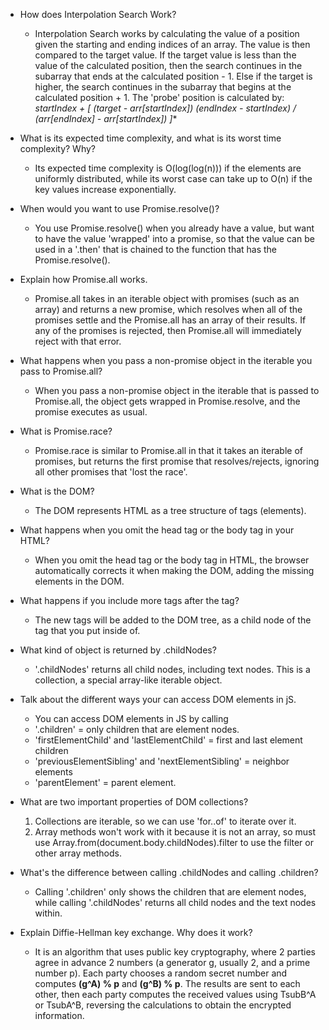 - How does Interpolation Search Work?
  - Interpolation Search works by calculating the value of a position given the starting and ending indices of an array. The value is then compared to the target value. If the target value is less than the value of the calculated position, then the search continues in the subarray that ends at the calculated position - 1. Else if the target is higher, the search continues in the subarray that begins at the calculated position + 1. The 'probe' position is calculated by: **startIndex + [ (target - arr[startIndex])* (endIndex - startIndex) / (arr[endIndex] - arr[startIndex]) ]**


- What is its expected time complexity, and what is its worst time complexity? Why?
  - Its expected time complexity is O(log(log(n))) if the elements are uniformly distributed, while its worst case can take up to O(n) if the key values increase exponentially.


- When would you want to use Promise.resolve()?
  - You use Promise.resolve() when you already have a value, but want to have the value 'wrapped' into a promise, so that the value can be used in a '.then' that is chained to the function that has the Promise.resolve().


- Explain how Promise.all works.
  - Promise.all takes in an iterable object with promises (such as an array) and returns a new promise, which resolves when all of the promises settle and the Promise.all has an array of their results. If any of the promises is rejected, then Promise.all will immediately reject with that error.


- What happens when you pass a non-promise object in the iterable you pass to Promise.all?
  - When you pass a non-promise object in the iterable that is passed to Promise.all, the object gets wrapped in Promise.resolve, and the promise executes as usual.


- What is Promise.race?
  - Promise.race is similar to Promise.all in that it takes an iterable of promises, but returns the first promise that resolves/rejects, ignoring all other promises that 'lost the race'.


- What is the DOM?
  - The DOM represents HTML as a tree structure of tags (elements).

- What happens when you omit the head tag or the body tag in your HTML?
  - When you omit the head tag or the body tag in HTML, the browser automatically corrects it when making the DOM, adding the missing elements in the DOM.


- What happens if you include more tags after the tag?
  - The new tags will be added to the DOM tree, as a child node of the tag that you put inside of.


- What kind of object is returned by .childNodes?
  - '.childNodes' returns all child nodes, including text nodes. This is a collection, a special array-like iterable object.


- Talk about the different ways your can access DOM elements in jS.
  - You can access DOM elements in JS by calling
   - '.children' = only children that are element nodes.
   - 'firstElementChild' and 'lastElementChild' = first and last element children
   - 'previousElementSibling' and 'nextElementSibling' = neighbor elements
   - 'parentElement' = parent element.


- What are two important properties of DOM collections?
  1. Collections are iterable, so we can use 'for..of' to iterate over it.
  2. Array methods won't work with it because it is not an array, so must use Array.from(document.body.childNodes).filter to use the filter or other array methods.


- What's the difference between calling .childNodes and calling
.children?
  - Calling '.children' only shows the children that are element nodes, while calling '.childNodes' returns all child nodes and the text nodes within.


- Explain Diffie-Hellman key exchange. Why does it work?
  - It is an algorithm that uses public key cryptography, where 2 parties agree in advance 2 numbers (a generator g, usually 2, and a prime number p). Each party chooses a random secret number and computes **(g^A) % p** and **(g^B) % p**. The results are sent to each other, then each party computes the received values using TsubB^A or TsubA^B, reversing the calculations to obtain the encrypted information.
